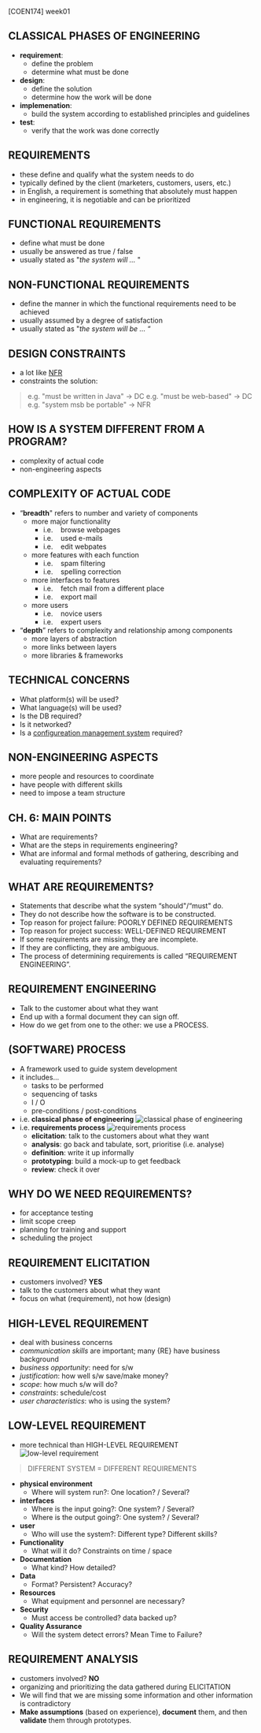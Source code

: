[COEN174] week01

## CLASSICAL PHASES OF ENGINEERING
- **requirement**:
    - define the problem
    - determine what must be done
- **design**:
    - define the solution
    - determine how the work will be done
- **implemenation**:
    - build the system according to established principles and guidelines
- **test**:
    - verify that the work was done correctly

## REQUIREMENTS
- these define and qualify what the system needs to do
- typically defined by the client (marketers, customers, users, etc.)
- in English, a requirement is something that absolutely must happen
- in engineering, it is negotiable and can be prioritized

## FUNCTIONAL REQUIREMENTS
- define what must be done
- usually be answered as true / false
- usually stated as "*the system will …* "

## NON-FUNCTIONAL REQUIREMENTS <a id="nfr"></a>
- define the manner in which the functional requirements need to be achieved
- usually assumed by a degree of satisfaction
- usually stated as "*the system will be …* “

## DESIGN CONSTRAINTS
- a lot like [NFR](#nfr)
- constraints the solution:
> e.g.  "must be written in Java" -> DC
> e.g.  "must be web-based"       -> DC 
> e.g.  "system msb be portable"  -> NFR

## HOW IS A SYSTEM DIFFERENT FROM A PROGRAM?
- complexity of actual code
- non-engineering aspects

## COMPLEXITY OF ACTUAL CODE
- “**breadth**" refers to number and variety of components
    - more major functionality
        - i.e.    browse webpages
        - i.e.    used e-mails
        - i.e.    edit webpates
    - more features with each function
        - i.e.    spam filtering
        - i.e.    spelling correction
    - more interfaces to features
        - i.e.    fetch mail from a different place
        - i.e.    export mail
    - more users
        - i.e.    novice users
        - i.e.    expert users
- “**depth**” refers to complexity and relationship among components
    - more layers of abstraction
    - more links between layers
    - more libraries & frameworks

## TECHNICAL CONCERNS
- What platform(s) will be used?
- What language(s) will be used?
- Is the DB required?
- Is it networked?
- Is a [configureation management system](https://en.m.wikipedia.org/wiki/Configuration_management) required?

## NON-ENGINEERING ASPECTS
- more people and resources to coordinate
- have people with different skills
- need to impose a team structure

## CH. 6: MAIN POINTS
- What are requirements?
- What are the steps in requirements engineering?
- What are informal and formal methods of gathering, describing and evaluating requirements?

## WHAT ARE REQUIREMENTS?
- Statements that describe what the system “should"/“must" do.
- They do not describe how the software is to be constructed. 
- Top reason for project failure: POORLY DEFINED REQUIREMENTS
- Top reason for project success: WELL-DEFINED REQUIREMENT
- If some requirements are missing, they are incomplete.
- If they are conflicting, they are ambiguous.
- The process of determining requirements is called “REQUIREMENT ENGINEERING”.

## REQUIREMENT ENGINEERING
- Talk to the customer about what they want
- End up with a formal document they can sign off.
- How do we get from one to the other: we use a PROCESS.

## (SOFTWARE) PROCESS
- A framework used to guide system development
- it includes…
    - tasks to be performed
    - sequencing of tasks
    - I / O
    - pre-conditions / post-conditions
- i.e. **classical phase of engineering**
![classical phase of engineering](img/[COEN174]week1b-diagram1.png)
- i.e. **requirements process**
![requirements process](img/[COEN174]week1b-diagram2.png)
    - **elicitation**: talk to the customers about what they want
    - **analysis**: go back and tabulate, sort, prioritise (i.e. analyse)
    - **definition**: write it up informally
    - **prototyping**: build a mock-up to get feedback
    - **review**: check it over

## WHY DO WE NEED REQUIREMENTS?
- for acceptance testing
- limit scope creep
- planning for training and support
- scheduling the project

## REQUIREMENT ELICITATION
- customers involved? **YES**
- talk to the customers about what they want
- focus on what (requirement), not how (design)

## HIGH-LEVEL REQUIREMENT
- deal with business concerns
- *communication skills* are important; many {RE} have business background
- *business opportunity*: need for s/w
- *justification*: how well s/w save/make money?
- *scope*: how much s/w will do?
- *constraints*: schedule/cost 
- *user characteristics*: who is using the system?

## LOW-LEVEL REQUIREMENT
- more technical than HIGH-LEVEL REQUIREMENT
![low-level requirement](img/[COEN174]week1c-diagram1.png)
> DIFFERENT SYSTEM = DIFFERENT REQUIREMENTS
- **physical environment**
    - Where will system run?: One location? / Several?
- **interfaces**
    - Where is the input going?: One system? / Several?
    - Where is the output going?: One system? / Several?
- **user**
    - Who will use the system?: Different type? Different skills?
- **Functionality**
    - What will it do? Constraints on time / space
- **Documentation**
    - What kind? How detailed?
- **Data**
    - Format? Persistent? Accuracy?
- **Resources**
    - What equipment and personnel are necessary?
- **Security**
    - Must access be controlled? data backed up?
- **Quality Assurance**
    - Will the system detect errors? Mean Time to Failure?

## REQUIREMENT ANALYSIS
- customers involved? **NO**
- organizing and prioritizing the data gathered during ELICITATION
- We will find that we are missing some information and other information is contradictory
- **Make assumptions** (based on experience), **document** them, and then **validate** them through prototypes.
